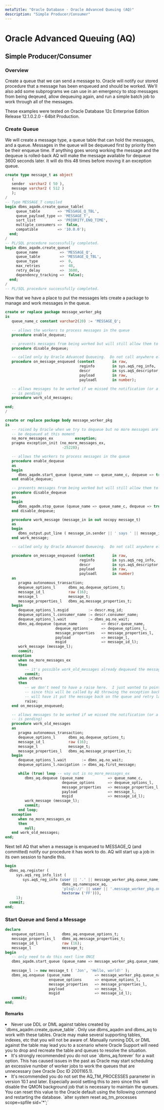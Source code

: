 ```yaml
---
metaTitle: "Oracle Database - Oracle Advanced Queuing (AQ)"
description: "Simple Producer/Consumer"
---
```


# Oracle Advanced Queuing (AQ)



## Simple Producer/Consumer


### Overview

Create a queue that we can send a message to.  Oracle will notify our stored procedure that a message has been enqueued and should be worked.  We'll also add some subprograms we can use in an emergency to stop messages from being deqeued, allow dequeuing again, and run a simple batch job to work through all of the messages.

These examples were tested on Oracle Database 12c Enterprise Edition Release 12.1.0.2.0 - 64bit Production.

### Create Queue

We will create a message type, a queue table that can hold the messages, and a queue.  Messages in the queue will be dequeued first by priority then be their enqueue time.  If anything goes wrong working the message and the dequeue is rolled-back AQ will make the message available for dequeue 3600 seconds later.  It will do this 48 times before moving it an exception queue.

```sql
create type message_t as object 
   (
   sender  varchar2 ( 50 ),
   message varchar2 ( 512 )
   );
/
-- Type MESSAGE_T compiled
begin dbms_aqadm.create_queue_table(
     queue_table        => 'MESSAGE_Q_TBL',
     queue_payload_type => 'MESSAGE_T',
     sort_list          => 'PRIORITY,ENQ_TIME',
     multiple_consumers =>  false,
     compatible         => '10.0.0');
  end;
/
-- PL/SQL procedure successfully completed.
begin dbms_aqadm.create_queue(
     queue_name          => 'MESSAGE_Q',
     queue_table         => 'MESSAGE_Q_TBL',
     queue_type          =>  0,
     max_retries         =>  48,
     retry_delay         =>  3600,
     dependency_tracking =>  false);
  end;
/
-- PL/SQL procedure successfully completed.

```

Now that we have a place to put the messages lets create a package to manage and work messages in the queue.

```sql
create or replace package message_worker_pkg
is
   queue_name_c constant varchar2(20) := 'MESSAGE_Q';
   
   -- allows the workers to process messages in the queue
   procedure enable_dequeue;

   -- prevents messages from being worked but will still allow them to be created and enqueued
   procedure disable_dequeue;

   -- called only by Oracle Advanced Queueing.  Do not call anywhere else.
   procedure on_message_enqueued (context        in raw,
                                  reginfo        in sys.aq$_reg_info,
                                  descr          in sys.aq$_descriptor,
                                  payload        in raw,
                                  payloadl       in number);

   -- allows messages to be worked if we missed the notification (or a retry
   -- is pending)
   procedure work_old_messages;
   
end;
/

create or replace package body message_worker_pkg
is
   -- raised by Oracle when we try to dequeue but no more messages are ready to
   -- be dequeued at this moment
   no_more_messages_ex          exception;
   pragma exception_init (no_more_messages_ex,
                          -25228);

   -- allows the workers to process messages in the queue
   procedure enable_dequeue
   as
   begin
      dbms_aqadm.start_queue (queue_name => queue_name_c, dequeue => true);
   end enable_dequeue;

   -- prevents messages from being worked but will still allow them to be created and enqueued
   procedure disable_dequeue
   as
   begin
      dbms_aqadm.stop_queue (queue_name => queue_name_c, dequeue => true, enqueue => false);
   end disable_dequeue;

   procedure work_message (message_in in out nocopy message_t)
   as
   begin
      dbms_output.put_line ( message_in.sender || ' says ' || message_in.message );
   end work_message;

   -- called only by Oracle Advanced Queueing.  Do not call anywhere else.

   procedure on_message_enqueued (context        in raw,
                                  reginfo        in sys.aq$_reg_info,
                                  descr          in sys.aq$_descriptor,
                                  payload        in raw,
                                  payloadl       in number)
   as
      pragma autonomous_transaction;
      dequeue_options_l      dbms_aq.dequeue_options_t;
      message_id_l           raw (16);
      message_l              message_t;
      message_properties_l   dbms_aq.message_properties_t;
   begin
      dequeue_options_l.msgid         := descr.msg_id;
      dequeue_options_l.consumer_name := descr.consumer_name;
      dequeue_options_l.wait          := dbms_aq.no_wait;
      dbms_aq.dequeue (queue_name           => descr.queue_name,
                       dequeue_options      => dequeue_options_l,
                       message_properties   => message_properties_l,
                       payload              => message_l,
                       msgid                => message_id_l);
      work_message (message_l);
      commit;
   exception
      when no_more_messages_ex
      then
         -- it's possible work_old_messages already dequeued the message
         commit;
      when others
      then
         -- we don't need to have a raise here.  I just wanted to point out that
         -- since this will be called by AQ throwing the exception back to it
         -- will have it put the message back on the queue and retry later
         raise;
   end on_message_enqueued;

   -- allows messages to be worked if we missed the notification (or a retry
   -- is pending)
   procedure work_old_messages
   as
      pragma autonomous_transaction;
      dequeue_options_l      dbms_aq.dequeue_options_t;
      message_id_l           raw (16);
      message_l              message_t;
      message_properties_l   dbms_aq.message_properties_t;
   begin
      dequeue_options_l.wait       := dbms_aq.no_wait;
      dequeue_options_l.navigation := dbms_aq.first_message;

      while (true) loop -- way out is no_more_messages_ex
         dbms_aq.dequeue (queue_name           => queue_name_c,
                          dequeue_options      => dequeue_options_l,
                          message_properties   => message_properties_l,
                          payload              => message_l,
                          msgid                => message_id_l);
         work_message (message_l);
         commit;
      end loop;
   exception
      when no_more_messages_ex
      then
         null;
   end work_old_messages;
end;

```

Next tell AQ that when a message is enqueued to MESSAGE_Q (and committed) notify our procedure it has work to do.  AQ will start up a job in its own session to handle this.

```sql
begin
  dbms_aq.register (
     sys.aq$_reg_info_list (
        sys.aq$_reg_info (user || '.' || message_worker_pkg.queue_name_c,
                          dbms_aq.namespace_aq,
                          'plsql://' || user || '.message_worker_pkg.on_message_enqueued',
                          hextoraw ('FF'))),
     1);
  commit;
end; 

```

### Start Queue and Send a Message

```sql
declare
   enqueue_options_l      dbms_aq.enqueue_options_t;
   message_properties_l   dbms_aq.message_properties_t;
   message_id_l           raw (16);
   message_l              message_t;
begin
   -- only need to do this next line ONCE
   dbms_aqadm.start_queue (queue_name => message_worker_pkg.queue_name_c, enqueue => true , dequeue => true);
   
   message_l := new message_t ( 'Jon', 'Hello, world!' );
   dbms_aq.enqueue (queue_name           => message_worker_pkg.queue_name_c,
                    enqueue_options      => enqueue_options_l,
                    message_properties   => message_properties_l,
                    payload              => message_l,
                    msgid                => message_id_l);
   commit;
end;

```



#### Remarks


<li>
Never use DDL or DML against tables created by `dbms_aqadm.create_queue_table`.  Only use dbms_aqadm and dbms_aq to work with these tables.  Oracle may make several supporting tables, indexes, etc that you will not be aware of.  Manually running DDL or DML against the table may lead you to a scenario where Oracle Support will need you to drop and recreate the table and queues to resolve the situation.
</li>
<li>
It's strongly recommended you do not use `dbms_aq.forever` for a wait option.  This has caused issues in the past as Oracle may start scheduling an excessive number of worker jobs to work the queues that are unnecessary (see Oracle Doc ID 2001165.1).
</li>
<li>
It's recommended you do not set the AQ_TM_PROCESSES parameter in version 10.1 and later.  Especially avoid setting this to zero since this will disable the QMON background job that is necessary to maintain the queues.  You can reset this value to the Oracle default using the following command and restarting the database. `alter system reset aq_tm_processes scope=spfile sid='*';`
</li>

